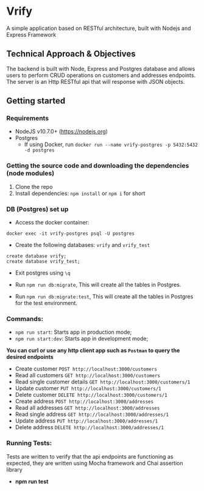 # Vrify

A simple application based on RESTful architecture, built with Nodejs and Express Framework

## Technical Approach & Objectives

The backend is built with Node, Express and Postgres database and allows users 
to perform CRUD operations on customers and addresses endpoints. The server 
is an Http RESTful api that will response with JSON objects.

## Getting started

### Requirements

- NodeJS v10.7.0+ (https://nodejs.org)
- Postgres
  - If using Docker, run `docker run --name vrify-postgres -p 5432:5432 -d postgres`

### Getting the source code and downloading the dependencies (node modules)

1.  Clone the repo
2.  Install dependencies: `npm install` or `npm i` for short

### DB (Postgres) set up

- Access the docker container:

```docker
docker exec -it vrify-postgres psql -U postgres
```

- Create the following databases: `vrify` and `vrify_test`

```postgres-psql
create database vrify;
create database vrify_test;
```
 
 - Exit postgres using `\q`
 
 - Run `npm run db:migrate`, This will create all the tables in Postgres.
 - Run `npm run db:migrate:test`, This will create all the tables in Postgres for the test environment.

### Commands:

- `npm run start`: Starts app in production mode;
- `npm run start:dev`: Starts app in development mode;

**You can curl or use any http client app such as `Postman` to query the desired endpoints**

- Create customer
`POST http://localhost:3000/customers`
- Read all customers
`GET http://localhost:3000/customers`
- Read single customer details
`GET http://localhost:3000/customers/1`
- Update customer
`PUT http://localhost:3000/customers/1`
- Delete customer
`DELETE http://localhost:3000/customers/1`
- Create address
`POST http://localhost:3000/addresses`
- Read all addresses
`GET http://localhost:3000/addresses`
- Read single address
`GET http://localhost:3000/addresses/1`
- Update address
`PUT http://localhost:3000/addresses/1`
- Delete address
`DELETE http://localhost:3000/addresses/1`

### Running Tests:

Tests are written to verify that the api endpoints are functioning as expected, 
they are written using Mocha framework and Chai assertion library

- **npm run test**
